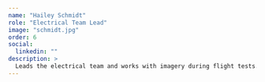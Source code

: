 ```yaml
---
name: "Hailey Schmidt"
role: "Electrical Team Lead"
image: "schmidt.jpg"
order: 6
social:
  linkedin: ""
description: >
  Leads the electrical team and works with imagery during flight tests.
---
```

